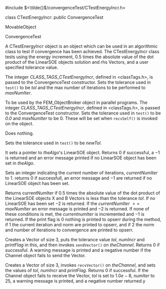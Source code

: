 


\#include $<\tilde{}$/convergenceTest/CTestEnergyIncr.h$>$



class CTestEnergyIncr: public ConvergenceTest



MovableObject


ConvergenceTest






A CTestEnergyIncr object is an object which can be used in an
algorithmic class to test if convergence has been achieved. The
CTestEnergyIncr class tests using the energy increment, 0.5 times the
absolute value of the dot product of the LinearSOE objects solution and
rhs Vectors, and a user specified tolerance value.

































The integer *CLASS_TAGS_CTestEnergyIncr*, defined in $<$classTags.h$>$,
is passed to the ConvergenceTest constructor. Sets the tolerance used in
`test()` to be *tol* and the max number of iterations to be performed to
*maxNumIter*.

To be used by the FEM_ObjectBroker object in parallel programs. The
integer *CLASS_TAGS_CTestEnergyIncr*, defined in $<$classTags.h$>$, is
passed to the ConvergenceTest constructor. Sets the tolerance used in
`test()` to be *0.0* and *maxNumIter* to be $0$. These will be set when
`recvSelf()` is invoked on the object.




Does nothing.




Sets the tolerance used in `test()` to be *newTol*.

It sets a pointer to *theAlgo*'s LinearSOE object. Returns $0$ if
successful, a $-1$ is returned and an error message printed if no
LinearSOE object has been set in *theAlgo*.

Sets an integer indicating the current number of iterations,
*currentNumIter* to $1$. returns $0$ if successfull, an error message
and $-1$ are returned if no LinearSOE object has been set.

Returns currentNumIter if 0.5 times the absolute value of the dot
product of the LinearSOE objects X and B Vectors is less than the
tolerance *tol*. If no LinearSOE has been set $-2$ is returned. If the
*currentNumIter* $>=$ *maxNumIter* an error message is printed and $-2$
is returned. If none of these conditions is met, the *currentnumIter* is
incremented and $-1$ is returned. If the print flag is $0$ nothing is
printed to opserr during the method, if $1$ the current iteration and
norm are printed to opserr, and if $2$ the norm and number of iterations
to convergence are printed to opserr.

Creates a Vector of size 3, puts the tolerance value *tol*, *numIncr*
and *printFlag* in this, and then invokes `sendVector()` on
*theChannel*. Returns $0$ if successful. A warning message is printed
and a negative number if the Channel object fails to send the Vector.

Creates a Vector of size 3, invokes `recvVector()` on *theChannel*, and
sets the values of *tol*, *numIncr* and *printFlag*. Returns $0$ if
successful. If the Channel object fails to receive the Vector, *tol* is
set to $1.0e-8$, *numIter* to $25$, a warning message is printed, and a
negative number returned.y
